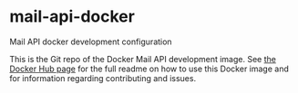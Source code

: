 # mail-api-docker
Mail API docker development configuration

This is the Git repo of the Docker Mail API development image. See [the Docker Hub page](https://hub.docker.com/r/dburger/mail-api/) for the full readme on how to use this Docker image and for information regarding contributing and issues.
